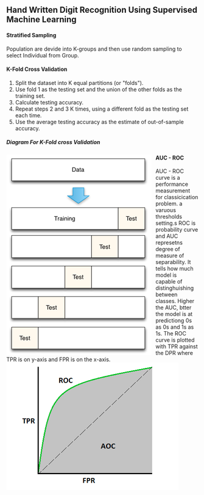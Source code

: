 ## Hand Written Digit Recognition Using Supervised Machine Learning

#### Stratified Sampling

Population are devide into K-groups and then use random sampling to select Individual from Group.

#### K-Fold Cross Validation

1. Split the dataset into K equal partitions (or "folds").
2. Use fold 1 as the testing set and the union of the other folds as the training set.
3. Calculate testing accuracy.
4. Repeat steps 2 and 3 K times, using a different fold as the testing set each time.
5. Use the average testing accuracy as the estimate of out-of-sample accuracy.

##### Diagram For K-Fold cross Validation
<img src="https://github.com/Arx1971/Handwritten-Digit-Recognition/blob/master/k-Fold-cross-validation.png"
     alt="TPR_VS_FPR"
     style="float: left; margin-right: 10px;" />

#### AUC - ROC

AUC - ROC curve is a performance measurement for classicication problem. a varuous thresholds setting.s ROC is probability curve and AUC represetns degree of measure of separability. It tells how much model is capable of distinghuishing between classes. Higher the AUC, btter the model is at predictiong 0s as 0s and 1s as 1s. The ROC curve is plotted with TPR against the DPR where TPR is on y-axis and FPR is on the x-axis.
<img src="https://github.com/Arx1971/Handwritten-Digit-Recognition/blob/master/TPR_vs_FPR.png"
     alt="TPR_VS_FPR"
     style="float: left; margin-right: 10px;" />